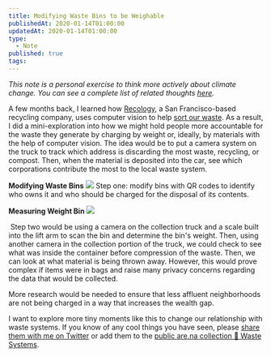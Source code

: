 ```yaml
---
title: Modifying Waste Bins to be Weighable
publishedAt: 2020-01-14T01:00:00
updatedAt: 2020-01-14T01:00:00
type:
  - Note
published: true
tags:
---
```

_This note is a personal exercise to think more actively about climate change. You can see a complete list of related thoughts_ [_here_](http://gndclouds.cc/)_._

A few months back, I learned how [Recology](https://www.recology.com/), a San Francisco-based recycling company, uses computer vision to help [sort our waste](https://www.recyclingproductnews.com/article/32257/recology-adds-max-ai-robotic-sorting-technology-to-pier-96-recycling-center-in-san-francisco). As a result, I did a mini-exploration into how we might hold people more accountable for the waste they generate by charging by weight or, ideally, by materials with the help of computer vision. The idea would be to put a camera system on the truck to track which address is discarding the most waste, recycling, or compost. Then, when the material is deposited into the car, see which corporations contribute the most to the local waste system.

**Modifying Waste Bins**
![](https://d2w9rnfcy7mm78.cloudfront.net/7474047/original_0d2e9e1cb039f56914b57b2c9868917a.png?1590736717?bc=0)
Step one: modify bins with QR codes to identify who owns it and who should be charged for the disposal of its contents.
﻿

**Measuring Weight Bin**
![](https://d2w9rnfcy7mm78.cloudfront.net/7474045/original_44159e4326e94b31c8beb46637b1e905.png?1590736721?bc=0)

﻿
Step two would be using a camera on the collection truck and a scale built into the lift arm to scan the bin and determine the bin's weight. Then, using another camera in the collection portion of the truck, we could check to see what was inside the container before compression of the waste. Then, we can look at what material is being thrown away. However, this would prove complex if items were in bags and raise many privacy concerns regarding the data that would be collected.

More research would be needed to ensure that less affluent neighborhoods are not being charged in a way that increases the wealth gap.

I want to explore more tiny moments like this to change our relationship with waste systems. If you know of any cool things you have seen, please [share them with me on Twitter](https://twitter.com/gndclouds) or add them to the [public are.na collection 🔬 Waste Systems](https://www.are.na/gndclouds/waste-systems).